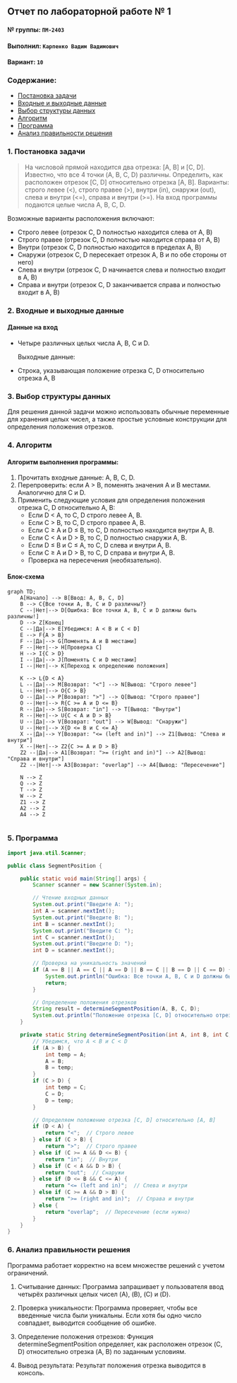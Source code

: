 ## Отчет по лабораторной работе № 1

#### № группы: `ПМ-2403`

#### Выполнил: `Карпенко Вадим Вадимович`

#### Вариант: `10`

### Cодержание:

- [Постановка задачи](#1-постановка-задачи)
- [Входные и выходные данные](#2-входные-и-выходные-данные)
- [Выбор структуры данных](#3-выбор-структуры-данных)
- [Алгоритм](#4-алгоритм)
- [Программа](#5-программа)
- [Анализ правильности решения](#6-анализ-правильности-решения)

### 1. Постановка задачи
> На числовой прямой находится два отрезка: [A, B] и [C, D]. Известно,
что все 4 точки (A, B, C, D) различны. Определить, как расположен отрезок [C,
D] относительно отрезка [A, B]. Варианты: строго левее (<), строго правее (>),
внутри (in), снаружи (out), слева и внутри (<=), справа и внутри (>=). На вход
программы подаются целые числа A, B, C, D.

Возможные варианты расположения включают:

- Строго левее (отрезок C, D полностью находится слева от A, B)
- Строго правее (отрезок C, D полностью находится справа от A, B)
- Внутри (отрезок C, D полностью находится в пределах A, B)
- Снаружи (отрезок C, D пересекает отрезок A, B и по обе стороны от него)
- Слева и внутри (отрезок C, D начинается слева и полностью входит в A, B)
- Справа и внутри (отрезок C, D заканчивается справа и полностью входит в A, B)

### 2. Входные и выходные данные
#### Данные на вход
- Четыре различных целых числа A, B, C и D. 

     Выходные данные:
- Строка, указывающая положение отрезка C, D относительно отрезка A, B
### 3. Выбор структуры данных
Для решения данной задачи можно использовать обычные переменные для хранения целых чисел, а также простые условные конструкции для определения положения отрезков.

### 4. Алгоритм
#### Алгоритм выполнения программы:
1. Прочитать входные данные: A, B, C, D.
2. Перепроверить: если A > B, поменять значения A и B местами. Аналогично для C и D.
3. Применить следующие условия для определения положения отрезка C, D относительно A, B:
   - Если D < A, то C, D строго левее A, B.
   - Если C > B, то C, D строго правее A, B.
   - Если C ≥ A и D ≤ B, то C, D полностью находится внутри A, B.
   - Если C < A и D > B, то C, D полностью снаружи A, B.
   - Если D ≤ B и C ≤ A, то C, D слева и внутри A, B.
   - Если C ≥ A и D > B, то C, D справа и внутри A, B.
   - Проверка на пересечения (необязательно).
 	
#### Блок-схема
```mermaid
graph TD;
    A[Начало] --> B[Ввод: A, B, C, D]
    B --> C{Все точки A, B, C и D различны?}
    C --|Нет|--> D[Ошибка: Все точки A, B, C и D должны быть различны!]
    D --> Z[Конец]
    C --|Да|--> E[Убедимся: A < B и C < D]
    E --> F{A > B}
    F --|Да|--> G[Поменять A и B местами]
    F --|Нет|--> H[Проверка C]
    H --> I{C > D}
    I --|Да|--> J[Поменять C и D местами]
    I --|Нет|--> K[Переход к определению положения]

    K --> L{D < A}
    L --|Да|--> M[Возврат: "<"] --> N[Вывод: "Строго левее"]
    L --|Нет|--> O{C > B}
    O --|Да|--> P[Возврат: ">"] --> Q[Вывод: "Строго правее"]
    O --|Нет|--> R{C >= A и D <= B}
    R --|Да|--> S[Возврат: "in"] --> T[Вывод: "Внутри"]
    R --|Нет|--> U{C < A и D > B}
    U --|Да|--> V[Возврат: "out"] --> W[Вывод: "Снаружи"]
    U --|Нет|--> X{D <= B и C <= A}
    X --|Да|--> Y[Возврат: "<= (left and in)"] --> Z1[Вывод: "Слева и внутри"]
    X --|Нет|--> Z2{C >= A и D > B}
    Z2 --|Да|--> A1[Возврат: ">= (right and in)"] --> A2[Вывод: "Справа и внутри"]
    Z2 --|Нет|--> A3[Возврат: "overlap"] --> A4[Вывод: "Пересечение"]
    
    N --> Z
    Q --> Z
    T --> Z
    W --> Z
    Z1 --> Z
    A2 --> Z
    A4 --> Z


```
### 5. Программа
```java
import java.util.Scanner;

public class SegmentPosition {

    public static void main(String[] args) {
        Scanner scanner = new Scanner(System.in);

        // Чтение входных данных
        System.out.print("Введите A: ");
        int A = scanner.nextInt();
        System.out.print("Введите B: ");
        int B = scanner.nextInt();
        System.out.print("Введите C: ");
        int C = scanner.nextInt();
        System.out.print("Введите D: ");
        int D = scanner.nextInt();

        // Проверка на уникальность значений
        if (A == B || A == C || A == D || B == C || B == D || C == D) {
            System.out.println("Ошибка: Все точки A, B, C и D должны быть различны!");
            return;
        }

        // Определение положения отрезков
        String result = determineSegmentPosition(A, B, C, D);
        System.out.println("Положение отрезка [C, D] относительно отрезка [A, B]: " + result);
    }

    private static String determineSegmentPosition(int A, int B, int C, int D) {
        // Убедимся, что A < B и C < D
        if (A > B) {
            int temp = A;
            A = B;
            B = temp;
        }
        if (C > D) {
            int temp = C;
            C = D;
            D = temp;
        }

        // Определяем положение отрезка [C, D] относительно [A, B]
        if (D < A) {
            return "<";  // Строго левее
        } else if (C > B) {
            return ">";  // Строго правее
        } else if (C >= A && D <= B) {
            return "in";  // Внутри
        } else if (C < A && D > B) {
            return "out";  // Снаружи
        } else if (D <= B && C <= A) {
            return "<= (left and in)";  // Слева и внутри
        } else if (C >= A && D > B) {
            return ">= (right and in)";  // Справа и внутри
        } else {
            return "overlap";  // Пересечение (если нужно)
        }
    }
}
```
### 6. Анализ правильности решения
Программа работает корректно на всем множестве решений с учетом ограничений.
1. Считывание данных: Программа запрашивает у пользователя ввод четырёх различных целых чисел \(A\), \(B\), \(C\) и \(D\).

2. Проверка уникальности: Программа проверяет, чтобы все введенные числа были уникальны. Если хотя бы одно число совпадает, выводится сообщение об ошибке.

3. Определение положения отрезков: Функция determineSegmentPosition определяет, как расположен отрезок \(C, D\) относительно отрезка \(A, B\) по заданным условиям.

4. Вывод результата: Результат положения отрезка выводится в консоль.
   
